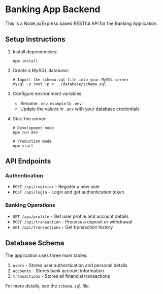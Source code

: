 
# Banking App Backend

This is a Node.js/Express based RESTful API for the Banking Application.

## Setup Instructions

1. Install dependencies:
   ```
   npm install
   ```

2. Create a MySQL database:
   ```
   # Import the schema.sql file into your MySQL server
   mysql -u root -p < ../database/schema.sql
   ```

3. Configure environment variables:
   - Rename `.env.example` to `.env`
   - Update the values in `.env` with your database credentials

4. Start the server:
   ```
   # Development mode
   npm run dev
   
   # Production mode
   npm start
   ```

## API Endpoints

### Authentication
- `POST /api/register` - Register a new user
- `POST /api/login` - Login and get authentication token

### Banking Operations
- `GET /api/profile` - Get user profile and account details
- `POST /api/transaction` - Process a deposit or withdrawal
- `GET /api/transactions` - Get transaction history

## Database Schema

The application uses three main tables:
1. `users` - Stores user authentication and personal details
2. `accounts` - Stores bank account information
3. `transactions` - Stores all financial transactions

For more details, see the `schema.sql` file.
